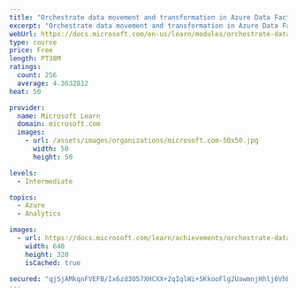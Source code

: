```yaml
---
title: "Orchestrate data movement and transformation in Azure Data Factory or Azure Synapse Pipeline"
excerpt: "Orchestrate data movement and transformation in Azure Data Factory or Azure Synapse Pipeline"
webUrl: https://docs.microsoft.com/en-us/learn/modules/orchestrate-data-movement-transformation-azure-data-factory/
type: course
price: Free
length: PT38M
ratings:
  count: 256
  average: 4.3632812
heat: 50

provider:
  name: Microsoft Learn
  domain: microsoft.com
  images:
    - url: /assets/images/organizations/microsoft.com-50x50.jpg
      width: 50
      height: 50

levels:
  - Intermediate

topics:
  - Azure
  - Analytics

images:
  - url: https://docs.microsoft.com/learn/achievements/orchestrate-data-movement-transformation-azure-data-factory-social.png
    width: 640
    height: 320
    isCached: true

secured: "qjSjAMkqnFVEFB/Ix6zd3O57XHCXX+2qIqlWi+5KkooFlg2UawmnjHhlj6VhEPT/TgsjFx6stMrhv30bZBnQ5s0ddvVtXYFKjB91YPOVmSHkxLTEOCXZnq8y7J4XptLBgH5PEFc4mPZPekmjJ4YfOKAy0U2YSgBFK4Pyb3wt93kxOjFq8pTGbuSoY8j7tao7zFjzXt/NW3raBBrzZtMCqoRGsSIbIYUPiNh/w8pOcJ538Ea9TNhwdhvdpG0LUx3Y/a0mJpG/kcaoQsYXOJj+EaL+7JdCV+I/XtxKoStvqfl9xCT8j9Q2k8v2WOvxIOUE2z+hN40XOFHoNb3jURFZ9uXFfk3y2AgH3UMgUkuyJKSRkUE0R7xsf7HQGfyEVxPu8on4VS1QoyIZee20nr+Xlg7+MGVgJ1w4Nw13/KMHTJY=;x+lSYzy/N4mUDk5dd9bkrA=="
---
```


